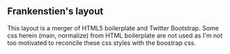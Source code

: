 ## Frankenstien's layout

This layout is a merger of HTML5 boilerplate and Twitter Bootstrap.
Some css herein (main, normalize) from HTML boilerplate are not used as I'm not too motivated to reconcile these
css styles with the boostrap css.